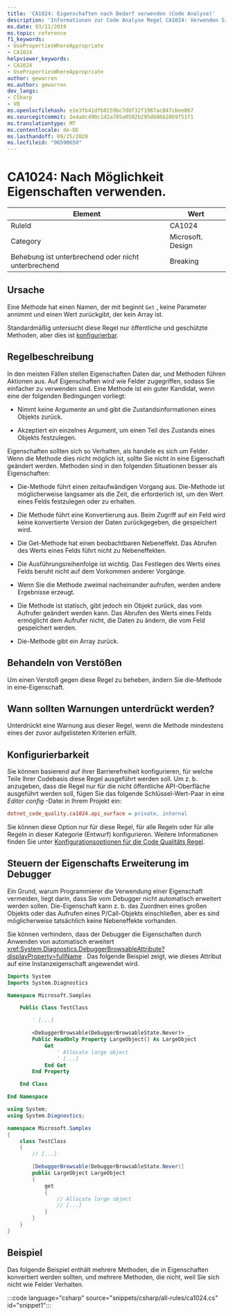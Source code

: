 ```yaml
---
title: 'CA1024: Eigenschaften nach Bedarf verwenden (Code Analyse)'
description: 'Informationen zur Code Analyse Regel CA1024: Verwenden Sie ggf. die Eigenschaften.'
ms.date: 03/11/2019
ms.topic: reference
f1_keywords:
- UsePropertiesWhereAppropriate
- CA1024
helpviewer_keywords:
- CA1024
- UsePropertiesWhereAppropriate
author: gewarren
ms.author: gewarren
dev_langs:
- CSharp
- VB
ms.openlocfilehash: e1e3fb41dfb0159bc7d0f32f1987ac847cbee867
ms.sourcegitcommit: 2e4adc490c1d2a705a0592b295d606b10b9f51f1
ms.translationtype: MT
ms.contentlocale: de-DE
ms.lasthandoff: 09/25/2020
ms.locfileid: "96590650"
---
```

# <a name="ca1024-use-properties-where-appropriate"></a>CA1024: Nach Möglichkeit Eigenschaften verwenden.

| Element                                     | Wert            |
|------------------------------------------|------------------|
| RuleId                                   | CA1024           |
| Category                                 | Microsoft. Design |
| Behebung ist unterbrechend oder nicht unterbrechend | Breaking         |

## <a name="cause"></a>Ursache

Eine Methode hat einen Namen, der mit beginnt `Get` , keine Parameter annimmt und einen Wert zurückgibt, der kein Array ist.

Standardmäßig untersucht diese Regel nur öffentliche und geschützte Methoden, aber dies ist [konfigurierbar](#configurability).

## <a name="rule-description"></a>Regelbeschreibung

In den meisten Fällen stellen Eigenschaften Daten dar, und Methoden führen Aktionen aus. Auf Eigenschaften wird wie Felder zugegriffen, sodass Sie einfacher zu verwenden sind. Eine Methode ist ein guter Kandidat, wenn eine der folgenden Bedingungen vorliegt:

- Nimmt keine Argumente an und gibt die Zustandsinformationen eines Objekts zurück.

- Akzeptiert ein einzelnes Argument, um einen Teil des Zustands eines Objekts festzulegen.

Eigenschaften sollten sich so Verhalten, als handele es sich um Felder. Wenn die Methode dies nicht möglich ist, sollte Sie nicht in eine Eigenschaft geändert werden. Methoden sind in den folgenden Situationen besser als Eigenschaften:

- Die-Methode führt einen zeitaufwändigen Vorgang aus. Die-Methode ist möglicherweise langsamer als die Zeit, die erforderlich ist, um den Wert eines Felds festzulegen oder zu erhalten.

- Die Methode führt eine Konvertierung aus. Beim Zugriff auf ein Feld wird keine konvertierte Version der Daten zurückgegeben, die gespeichert wird.

- Die Get-Methode hat einen beobachtbaren Nebeneffekt. Das Abrufen des Werts eines Felds führt nicht zu Nebeneffekten.

- Die Ausführungsreihenfolge ist wichtig. Das Festlegen des Werts eines Felds beruht nicht auf dem Vorkommen anderer Vorgänge.

- Wenn Sie die Methode zweimal nacheinander aufrufen, werden andere Ergebnisse erzeugt.

- Die Methode ist statisch, gibt jedoch ein Objekt zurück, das vom Aufrufer geändert werden kann. Das Abrufen des Werts eines Felds ermöglicht dem Aufrufer nicht, die Daten zu ändern, die vom Feld gespeichert werden.

- Die-Methode gibt ein Array zurück.

## <a name="how-to-fix-violations"></a>Behandeln von Verstößen

Um einen Verstoß gegen diese Regel zu beheben, ändern Sie die-Methode in eine-Eigenschaft.

## <a name="when-to-suppress-warnings"></a>Wann sollten Warnungen unterdrückt werden?

Unterdrückt eine Warnung aus dieser Regel, wenn die Methode mindestens eines der zuvor aufgelisteten Kriterien erfüllt.

## <a name="configurability"></a>Konfigurierbarkeit

Sie können basierend auf ihrer Barrierefreiheit konfigurieren, für welche Teile Ihrer Codebasis diese Regel ausgeführt werden soll. Um z. b. anzugeben, dass die Regel nur für die nicht öffentliche API-Oberfläche ausgeführt werden soll, fügen Sie das folgende Schlüssel-Wert-Paar in eine *Editor config* -Datei in Ihrem Projekt ein:

```ini
dotnet_code_quality.ca1024.api_surface = private, internal
```

Sie können diese Option nur für diese Regel, für alle Regeln oder für alle Regeln in dieser Kategorie (Entwurf) konfigurieren. Weitere Informationen finden Sie unter [Konfigurationsoptionen für die Code Qualitäts Regel](../code-quality-rule-options.md).

## <a name="control-property-expansion-in-the-debugger"></a>Steuern der Eigenschafts Erweiterung im Debugger

Ein Grund, warum Programmierer die Verwendung einer Eigenschaft vermeiden, liegt darin, dass Sie vom Debugger nicht automatisch erweitert werden sollen. Die-Eigenschaft kann z. b. das Zuordnen eines großen Objekts oder das Aufrufen eines P/Call-Objekts einschließen, aber es sind möglicherweise tatsächlich keine Nebeneffekte vorhanden.

Sie können verhindern, dass der Debugger die Eigenschaften durch Anwenden von automatisch erweitert <xref:System.Diagnostics.DebuggerBrowsableAttribute?displayProperty=fullName> . Das folgende Beispiel zeigt, wie dieses Attribut auf eine Instanzeigenschaft angewendet wird.

```vb
Imports System
Imports System.Diagnostics

Namespace Microsoft.Samples

    Public Class TestClass

        ' [...]

        <DebuggerBrowsable(DebuggerBrowsableState.Never)> _
        Public ReadOnly Property LargeObject() As LargeObject
            Get
                ' Allocate large object
                ' [...]
            End Get
        End Property

    End Class

End Namespace
```

```csharp
using System;
using System.Diagnostics;

namespace Microsoft.Samples
{
    class TestClass
    {
        // [...]

        [DebuggerBrowsable(DebuggerBrowsableState.Never)]
        public LargeObject LargeObject
        {
            get
            {
                // Allocate large object
                // [...]
            }
        }
    }
}
```

## <a name="example"></a>Beispiel

Das folgende Beispiel enthält mehrere Methoden, die in Eigenschaften konvertiert werden sollten, und mehrere Methoden, die nicht, weil Sie sich nicht wie Felder Verhalten.

:::code language="csharp" source="snippets/csharp/all-rules/ca1024.cs" id="snippet1":::
